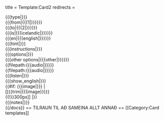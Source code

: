 title = Template:Card2
redirects =
>>>>

<div class="card" data-type="vocabulary" data-children="object">
<div data-name="type" data-children="string">{{{type|}}}</div>
<div data-name="from" data-children="string">{{{from|{{{1|}}}}}}</div>
<div data-name="to" data-children="string">{{{to|{{{2|}}}}}}</div>
<div data-name="icelandic">{{{is|{{{icelandic|}}}}}}</div>
<div data-name="english">{{{en|{{{english|}}}}}}</div>
<div data-name="hint">{{{hint|}}}</div>
<div data-name="instructions">{{{instructions|}}}</div>
<div data-name="options" data-children="array">{{{options|}}}</div>
<div data-name="other_options">{{{other options|{{{other|}}}}}}</div>
<div data-name="audio" data-children="string" class="hidden">{{filepath:{{{audio|}}}}}</div>
<div data-name="audio" data-children="string" class="hidden">{{filepath:{{{audio|}}}}}</div>
<div data-name="listen" data-children="boolean">{{{listen|}}}</div>
<div data-name="show_english" data-children="boolean">{{{show_english|}}}</div>
<div data-name="image" style="max-width:150px">{{#if: {{{image|}}} | [[{{trim|{{{image}}}}}{{!}}300px]] |}}</div>
<div data-name="notes">{{{notes|}}}</div>

</div><noinclude>
{{/docs}}
== TILRAUN TIL AÐ SAMEINA ALLT ANNAÐ ==
[[Category:Card templates]]
</noinclude>